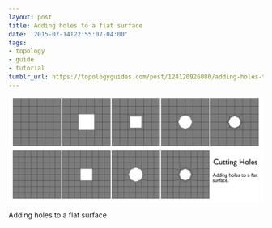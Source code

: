 ```yaml
---
layout: post
title: Adding holes to a flat surface
date: '2015-07-14T22:55:07-04:00'
tags:
- topology
- guide
- tutorial
tumblr_url: https://topologyguides.com/post/124120926080/adding-holes-to-a-flat-surface
---
```

 ![](/assets/img/124120926080.png)  

Adding holes to a flat surface
